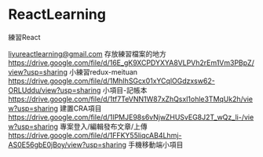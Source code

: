 # ReactLearning
 練習React

liyureactlearning@gmail.com 存放練習檔案的地方
https://drive.google.com/file/d/16E_gK9XCPDYXYA8VLPVh2rEm1Vm3PBpZ/view?usp=sharing  小練習redux-meituan
https://drive.google.com/file/d/1MhIhSGcx01xYCqlOGdzxsw62-ORLUddu/view?usp=sharing  小項目-記帳本      
https://drive.google.com/file/d/1tf7TeVNN1W87xZhQsxl1ohle3TMqUk2h/view?usp=sharing  建置CRA項目      
https://drive.google.com/file/d/1IPMJE98s6vNjwZHUSvEG8J2T_wQz_li-/view?usp=sharing  專案登入/編輯發布文章/上傳
https://drive.google.com/file/d/1FFKY55liqcAB4Lhmj-AS0E56gbE0jBoy/view?usp=sharing  手機移動端小項目
